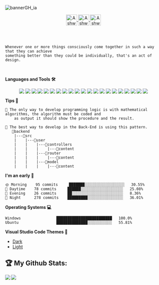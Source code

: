 ![bannerGH_ia](https://user-images.githubusercontent.com/69361351/203906109-94779412-6959-4ba4-afb0-e15757c08c99.png)
<p align="center">
<a href="https://linkedin.com/in/isaacanteparac" >
  <img img align="center" alt="Ashwani's Linkdein" width="35px" style="background-color:#fff;" src="https://www.svgrepo.com/show/157006/linkedin.svg" />
</a>
<a href="https://twitter.com/isaacanteparac">
  <img img align="center" alt="Ashwani's Twitter" width="35px" src="https://www.svgrepo.com/show/382739/twitter.svg" />
</a>
<a href="https://www.instagram.com/isaacxac_ui/">
  <img img align="center"alt="Ashwani's Instagram" width="35px" src="https://www.svgrepo.com/show/13639/instagram.svg" />
</a>
</p>
<br/>
<br/>

```text
Whenever one or more things consciously come together in such a way that they can achieve
something better than they could be individually, that's an act of design.
```
<br/>

**Languages and Tools 🛠️**
<p align="center">
<a src="https://code.visualstudio.com/"><img img align="center" src="https://img.icons8.com/color/48/visual-studio-code-2019.png"/></a>
<a src="https://www.w3schools.com/css/"><img img align="center" src="https://img.icons8.com/color/48/000000/css3.png"/></a>
<a src="https://www.w3schools.com/html/"><img img align="center" src="https://img.icons8.com/color/48/000000/html-5.png"/></a>
<a src="https://git-scm.com/"><img img align="center" src="https://img.icons8.com/color/48/000000/git.png"/></a>
<a src="https://github.com/"><img img align="center" src="https://img.icons8.com/color/48/000000/github--v1.png"/></a>
<a src="https://www.javascript.com/"><img img align="center" src="https://img.icons8.com/color/48/000000/javascript.png"/></a>
<a src="https://www.typescriptlang.org/"><img img align="center" src="https://img.icons8.com/color/48/000000/typescript.png"/></a>
<a src="https://www.python.org/"><img img align="center" src="https://img.icons8.com/color/48/000000/python.png"/></a>
<a src="https://www.typescriptlang.org/"><img img align="center" src="https://img.icons8.com/color/48/000000/java.png"/></a>
<a src="https://sass-lang.com/"><img img align="center" src="https://img.icons8.com/color/48/000000/sass.png"/></a>
<a src="https://nodejs.org/"><img img align="center" src="https://img.icons8.com/color/48/000000/nodejs.png"/></a>
<a src="https://reactjs.org/"><img img align="center" src="https://img.icons8.com/color/48/000000/react-native.png"/></a>
<a src="https://www.npmjs.com/"><img img align="center" src="https://img.icons8.com/color/48/000000/npm.png"/></a>
<a src="https://handlebarsjs.com/"><img img align="center" src="https://img.icons8.com/officexs/48/handlebar-mustache.png"/></a>
<a src="https://flask.palletsprojects.com/en/2.1.x/"><img img align="center" src="https://img.icons8.com/nolan/48/flask.png"/></a>
<a src="https://www.mysql.com/"><img img align="center" src="https://img.icons8.com/color/48/mysql-logo.png"/></a>
<a src="https://www.mongodb.com/"><img img align="center" src="https://img.icons8.com/color/48/000000/mongodb.png"/></a>
<a src="https://getbootstrap.com/"><img img align="center" src="https://img.icons8.com/color/48/000000/bootstrap.png"/></a>
<a src="https://mui.com/"><img img align="center" src="https://img.icons8.com/color/48/000000/material-ui.png"/></a>
<a src="https://www.adobe.com/la/products/xd.html"><img img align="center" src="https://img.icons8.com/color/48/adobe-xd--v1.png"/></a>
<a src="https://www.adobe.com/la/products/xd.html"><img img align="center" src="https://img.icons8.com/color/48/adobe-photoshop--v1.png"/></a>
</p>

**Tips 📓** 
```text
🧠 The only way to develop programming logic is with mathematical algorithms, the algorithm must be coded and
    as output it should show the procedure and the result.
    
🐲 The best way to develop in the Back-End is using this pattern.
   📁backend
    |---📁src
    |    |---📁user
    |    |    |---📁controllers
    |    |    |    |---📄content
    |    |    |---📁router
    |    |    |    |---📄content
    |    |    |---📁model
    |    |    |    |---📄content

```

**I'm an early 🐤** 
```text
🌞 Morning    95 commits     ███████░░░░░░░░░░░░░░░░░░   30.55% 
🌆 Daytime    78 commits     ██████░░░░░░░░░░░░░░░░░░░   25.08% 
🌃 Evening    26 commits     ██░░░░░░░░░░░░░░░░░░░░░░░   8.36% 
🌙 Night      278 commits    █████████░░░░░░░░░░░░░░░░   36.01% 

```

**Operating Systems 💻**
```text
Windows                █████████████████████████   100.0%
Ubuntu                 ██████████████░░░░░░░░░░░   55.81% 
```
**Visual Studio Code Themes 🎨**
- [Dark](https://marketplace.visualstudio.com/items?itemName=thisisisaacac.theme-dark-bat)
- [Light](https://marketplace.visualstudio.com/items?itemName=thisisisaacac.theme-light-idac)



## :trophy: My Github Stats:
<div align="center">
  <a href="https://github-readme-stats.vercel.app/api?username=isaacanteparac&theme=tokyonight">
    <img  align="left" src="https://github-readme-stats.vercel.app/api?username=isaacanteparac&count_private=true&show_icons=true&theme=tokyonight" />
  </a>
  <a href="https://github-readme-stats.vercel.app/api/top-langs/?username=isaacanteparac&hide=php&theme=tokyonight">
    <img align="left" src="https://github-readme-stats.vercel.app/api/top-langs/?username=isaacanteparac&hide=php&theme=tokyonight" />
  </a>
</div>
